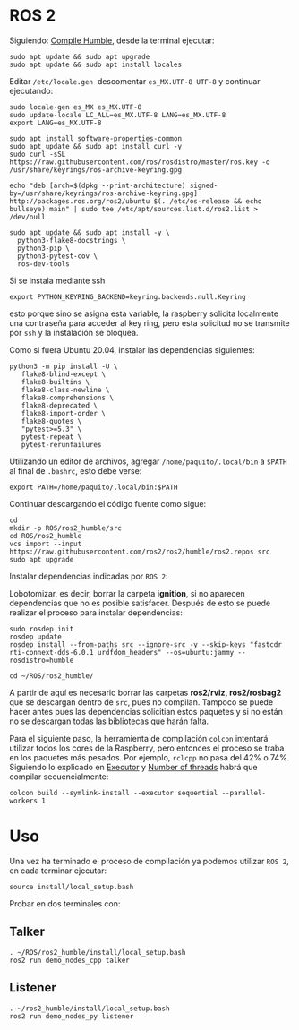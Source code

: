 # ROS 2

Siguiendo:
[Compile Humble](https://docs.ros.org/en/humble/Installation/Alternatives/Ubuntu-Development-Setup.html), desde la terminal ejecutar:

```
sudo apt update && sudo apt upgrade
sudo apt update && sudo apt install locales
```

Editar ```/etc/locale.gen```  descomentar ```es_MX.UTF-8 UTF-8``` y continuar ejecutando:

```
sudo locale-gen es_MX es_MX.UTF-8
sudo update-locale LC_ALL=es_MX.UTF-8 LANG=es_MX.UTF-8
export LANG=es_MX.UTF-8

sudo apt install software-properties-common
sudo apt update && sudo apt install curl -y
sudo curl -sSL https://raw.githubusercontent.com/ros/rosdistro/master/ros.key -o /usr/share/keyrings/ros-archive-keyring.gpg

echo "deb [arch=$(dpkg --print-architecture) signed-by=/usr/share/keyrings/ros-archive-keyring.gpg] http://packages.ros.org/ros2/ubuntu $(. /etc/os-release && echo bullseye) main" | sudo tee /etc/apt/sources.list.d/ros2.list > /dev/null

sudo apt update && sudo apt install -y \
  python3-flake8-docstrings \
  python3-pip \
  python3-pytest-cov \
  ros-dev-tools
```

Si se instala mediante ssh 

```
export PYTHON_KEYRING_BACKEND=keyring.backends.null.Keyring
```
esto porque sino se asigna esta variable, la raspberry solicita localmente una contraseña para acceder al key ring, pero esta solicitud no se transmite por ```ssh``` y la instalación se bloquea.

Como si fuera Ubuntu 20.04, instalar las dependencias siguientes:

```
python3 -m pip install -U \
   flake8-blind-except \
   flake8-builtins \
   flake8-class-newline \
   flake8-comprehensions \
   flake8-deprecated \
   flake8-import-order \
   flake8-quotes \
   "pytest>=5.3" \
   pytest-repeat \
   pytest-rerunfailures
```

Utilizando un editor de archivos, agregar ```/home/paquito/.local/bin``` a ```$PATH``` al final de ```.bashrc```, esto debe verse:
```
export PATH=/home/paquito/.local/bin:$PATH
```

Continuar descargando el código fuente como sigue:
```
cd
mkdir -p ROS/ros2_humble/src
cd ROS/ros2_humble
vcs import --input https://raw.githubusercontent.com/ros2/ros2/humble/ros2.repos src
sudo apt upgrade
```

Instalar dependencias indicadas por ```ROS 2```:

Lobotomizar, es decir, borrar la carpeta **ignition**, si no aparecen dependencias que no es posible satisfacer.  Después de esto se puede realizar el proceso para instalar dependencias:

```
sudo rosdep init
rosdep update
rosdep install --from-paths src --ignore-src -y --skip-keys "fastcdr rti-connext-dds-6.0.1 urdfdom_headers" --os=ubuntu:jammy --rosdistro=humble

cd ~/ROS/ros2_humble/
```

A partir de aquí es necesario borrar las carpetas **ros2/rviz, ros2/rosbag2** que se descargan dentro de ```src```, pues no compilan.  Tampoco se puede hacer antes pues las dependencias solicitian estos paquetes y si no están no se descargan todas las bibliotecas que harán falta.

Para el siguiente paso, la herramienta de compilación ```colcon``` intentará utilizar todos los cores de la Raspberry, pero entonces el proceso se traba en los paquetes más pesados.  Por ejemplo, ```rclcpp``` no pasa del 42% o 74%.  Siguiendo lo explicado en [Executor](https://colcon.readthedocs.io/en/released/reference/executor-arguments.html) y [Number of threads](https://answers.ros.org/question/368249/colcon-build-number-of-threads/) habrá que compilar secuencialmente:

```
colcon build --symlink-install --executor sequential --parallel-workers 1
```

# Uso

Una vez ha terminado el proceso de compilación ya podemos utilizar ```ROS 2```, en cada terminar ejecutar:

```
source install/local_setup.bash
```

Probar en dos terminales con:
## Talker
```
. ~/ROS/ros2_humble/install/local_setup.bash
ros2 run demo_nodes_cpp talker
```

## Listener
```
. ~/ros2_humble/install/local_setup.bash
ros2 run demo_nodes_py listener
```
